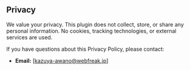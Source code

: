 ## Privacy

We value your privacy.
This plugin does not collect, store, or share any personal information.
No cookies, tracking technologies, or external services are used.

If you have questions about this Privacy Policy, please contact:
- **Email:** [kazuya-awano@webfreak.jp]
